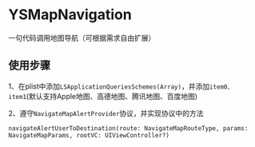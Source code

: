 # YSMapNavigation
一句代码调用地图导航（可根据需求自由扩展）

## 使用步骤

1、在plist中添加`LSApplicationQueriesSchemes(Array)`，并添加`item0、item1`(默认支持Apple地图、高德地图、腾讯地图、百度地图)

2、遵守`NavigateMapAlertProvider`协议，并实现协议中的方法

```
navigateAlertUserToDestination(route: NavigateMapRouteType, params: NavigateMapParams, rootVC: UIViewController?)
```
